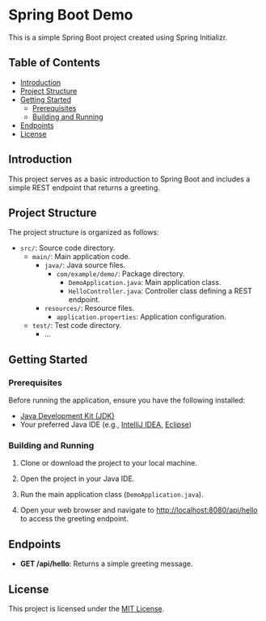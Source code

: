 # Spring Boot Demo

This is a simple Spring Boot project created using Spring Initializr.

## Table of Contents

- [Introduction](#introduction)
- [Project Structure](#project-structure)
- [Getting Started](#getting-started)
  - [Prerequisites](#prerequisites)
  - [Building and Running](#building-and-running)
- [Endpoints](#endpoints)
- [License](#license)

## Introduction

This project serves as a basic introduction to Spring Boot and includes a simple REST endpoint that returns a greeting.

## Project Structure

The project structure is organized as follows:

- `src/`: Source code directory.
  - `main/`: Main application code.
    - `java/`: Java source files.
      - `com/example/demo/`: Package directory.
        - `DemoApplication.java`: Main application class.
        - `HelloController.java`: Controller class defining a REST endpoint.
    - `resources/`: Resource files.
      - `application.properties`: Application configuration.
  - `test/`: Test code directory.
    - ...

## Getting Started

### Prerequisites

Before running the application, ensure you have the following installed:

- [Java Development Kit (JDK)](https://www.oracle.com/java/technologies/javase-downloads.html)
- Your preferred Java IDE (e.g., [IntelliJ IDEA](https://www.jetbrains.com/idea/), [Eclipse](https://www.eclipse.org/))

### Building and Running

1. Clone or download the project to your local machine.

2. Open the project in your Java IDE.

3. Run the main application class (`DemoApplication.java`).

4. Open your web browser and navigate to [http://localhost:8080/api/hello](http://localhost:8080/api/hello) to access the greeting endpoint.

## Endpoints

- **GET /api/hello**: Returns a simple greeting message.

## License

This project is licensed under the [MIT License](LICENSE).
